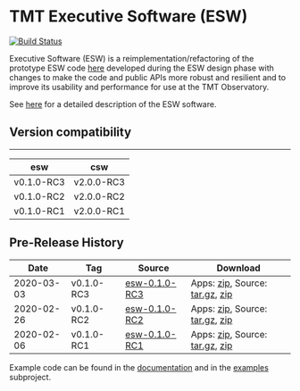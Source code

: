 TMT Executive Software (ESW)
=========================
[![Build Status](http://ec2-35-154-215-191.ap-south-1.compute.amazonaws.com:8080/job/esw-dev/badge/icon)](http://ec2-35-154-215-191.ap-south-1.compute.amazonaws.com:8080/job/esw-dev/)

Executive Software (ESW) is a reimplementation/refactoring of the prototype ESW code [here](https://github.com/tmtsoftware/esw-prototype) 
developed during the ESW design phase with changes to make the code and public APIs
more robust and resilient and to improve its usability and performance for use at the
TMT Observatory.

See [here](https://tmtsoftware.github.io/esw/) for a detailed description of the ESW software.


## Version compatibility
-----------------------------------------------

| esw | csw |
|--------|------|
| v0.1.0-RC3 | v2.0.0-RC3 |
| v0.1.0-RC2 | v2.0.0-RC2 |
| v0.1.0-RC1 | v2.0.0-RC1 |

Pre-Release History
----------------------

| Date | Tag | Source | Download |
|-----|-----|-----|-----|
| 2020-03-03 | v0.1.0-RC3 | [esw-0.1.0-RC3](https://github.com/tmtsoftware/esw/tree/v0.1.0-RC3) | Apps: [zip](https://github.com/tmtsoftware/esw/releases/download/v0.1.0-RC3/esw-apps-0.1.0-RC3.zip), Source: [tar.gz](https://github.com/tmtsoftware/esw/archive/v0.1.0-RC3.tar.gz), [zip](https://github.com/tmtsoftware/esw/archive/v0.1.0-RC3.zip) |
| 2020-02-26 | v0.1.0-RC2 | [esw-0.1.0-RC2](https://github.com/tmtsoftware/esw/tree/v0.1.0-RC2) | Apps: [zip](https://github.com/tmtsoftware/esw/releases/download/v0.1.0-RC2/esw-apps-0.1.0-RC2.zip), Source: [tar.gz](https://github.com/tmtsoftware/esw/archive/v0.1.0-RC2.tar.gz), [zip](https://github.com/tmtsoftware/esw/archive/v0.1.0-RC2.zip) |
| 2020-02-06 | v0.1.0-RC1 | [esw-0.1.0-RC1](https://github.com/tmtsoftware/esw/tree/v0.1.0-RC1) | Apps: [zip](https://github.com/tmtsoftware/esw/releases/download/v0.1.0-RC1/esw-apps-0.1.0-RC1.zip), Source: [tar.gz](https://github.com/tmtsoftware/esw/archive/v0.1.0-RC1.tar.gz), [zip](https://github.com/tmtsoftware/esw/archive/v0.1.0-RC1.zip) |

Example code can be found in the [documentation](https://tmtsoftware.github.io/esw/) and in the [examples](examples) subproject.